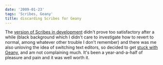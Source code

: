 ```yaml
---
date: '2009-01-23'
tags: 'Scribes, Geany'
title: discarding Scribes for Geany
---
```


The [version of Scribes in development] didn\'t prove too satisfactory
after a while (black background which I didn\'t care to investigate how
to revert to normal, among whatever other trouble I don\'t remember) and
there was me also unloving the idea of switching text editors, so
decided to get [stuck with Geany], and am not complaining much. It\'s
been a year-and-a-half of pleasure and pain and it was well worth it.

  [version of Scribes in development]: http://tshepang.net/scribes-satisfies-some-more
  [stuck with Geany]: http://tshepang.net/project-of-note-geany
